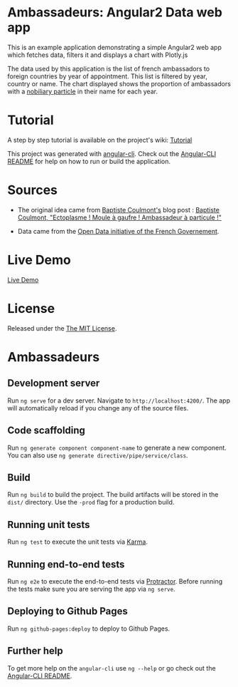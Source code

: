 # Ambassadeurs: Angular2 Data web app

This is an example application demonstrating a simple Angular2 web app which fetches data, filters it and displays a chart with Plotly.js

The data used by this application is the list of french ambassadors to foreign countries by year of appointment. This list is filtered by year, country or name. The chart displayed shows the proportion of ambassadors with a [nobiliary particle](https://en.wikipedia.org/wiki/Nobiliary_particle) in their name for each year.

# Tutorial

A step by step tutorial is available on the project's wiki: [Tutorial](https://github.com/jonasrenault/ambassadeurs/wiki/Tutorial)


This project was generated with [angular-cli](https://github.com/angular/angular-cli). Check out the [Angular-CLI README](https://github.com/angular/angular-cli/blob/master/README.md) for help on how to run or build the application.

# Sources

* The original idea came from [Baptiste Coulmont's](http://coulmont.com/) blog post : [Baptiste Coulmont, "Ectoplasme ! Moule à gaufre ! Ambassadeur à particule !"](http://coulmont.com/blog/2016/05/20/ambassadeurs/)

* Data came from the [Open Data initiative of the French Governement](https://www.data.gouv.fr/fr/datasets/liste-chronologique-des-ambassadeurs-de-france-a-l-etranger-depuis-1945/).

# Live Demo

[Live Demo](https://jonasrenault.github.io/ambassadeurs/)

# License

Released under the [The MIT License](https://opensource.org/licenses/MIT).



# Ambassadeurs



## Development server
Run `ng serve` for a dev server. Navigate to `http://localhost:4200/`. The app will automatically reload if you change any of the source files.

## Code scaffolding

Run `ng generate component component-name` to generate a new component. You can also use `ng generate directive/pipe/service/class`.

## Build

Run `ng build` to build the project. The build artifacts will be stored in the `dist/` directory. Use the `-prod` flag for a production build.

## Running unit tests

Run `ng test` to execute the unit tests via [Karma](https://karma-runner.github.io).

## Running end-to-end tests

Run `ng e2e` to execute the end-to-end tests via [Protractor](http://www.protractortest.org/).
Before running the tests make sure you are serving the app via `ng serve`.

## Deploying to Github Pages

Run `ng github-pages:deploy` to deploy to Github Pages.

## Further help

To get more help on the `angular-cli` use `ng --help` or go check out the [Angular-CLI README](https://github.com/angular/angular-cli/blob/master/README.md).
